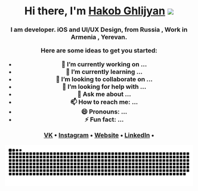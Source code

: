 <h1 align="center">Hi there, I'm <a href="https://github.com/HakobGhlijyan" target="_blank">Hakob Ghlijyan</a> 
<img src="https://github.com/blackcater/blackcater/raw/main/images/Hi.gif" height="32"/></h1>
<h3 align="center">I am developer. iOS and UI/UX Design, from Russia , Work in Armenia , Yerevan.
  
Here are some ideas to get you started:

- 🔭 I’m currently working on ...
- 🌱 I’m currently learning ...
- 👯 I’m looking to collaborate on ...
- 🤔 I’m looking for help with ...
- 💬 Ask me about ...
- 📫 How to reach me: ...
- 😄 Pronouns: ...
- ⚡ Fun fact: ...

<p align="center">
  <a href="https://vk.com/hakobghlijyan">VK</a> •
  <a href="https://www.instagram.com/hakobghlijyan/">Instagram</a> •
  <a href="https://github.com/HakobGhlijyan/">Website</a> •
  <a href="https://www.linkedin.com/in/hakobghlijyan/">LinkedIn</a> •
</p>

<picture>
  <source
    media="(prefers-color-scheme: dark)"
    srcset="https://raw.githubusercontent.com/platane/snk/output/github-contribution-grid-snake-dark.svg"
  />
  <source
    media="(prefers-color-scheme: light)"
    srcset="https://raw.githubusercontent.com/platane/snk/output/github-contribution-grid-snake.svg"
  />
  <img
    alt="github contribution grid snake animation"
    src="https://raw.githubusercontent.com/platane/snk/output/github-contribution-grid-snake.svg"
  />
</picture>
